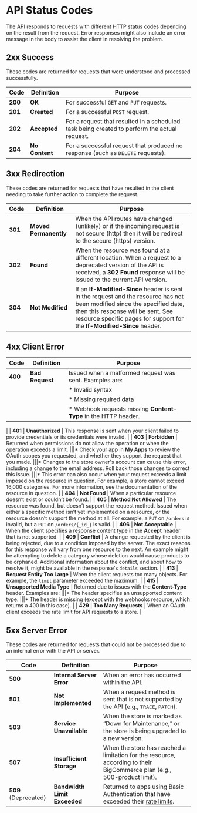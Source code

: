 # <span class="jumptarget"> API Status Codes </span>

The API responds to requests with different HTTP status codes depending on the result from the request. Error responses might also include an error message in the body to assist the client in resolving the problem.

## <span class="jumptarget"> 2xx Success </span>

These codes are returned for requests that were understood and processed successfully.

| Code | Definition | Purpose |
| --- | --- | --- |
| **200** | **OK** | For successful `GET` and `PUT` requests. |
| **201** | **Created** | For a successful `POST` request. |
| **202** | **Accepted** | For a request that resulted in a scheduled task being created to perform the actual request. |
| **204** | **No Content** | For a successful request that produced no response (such as `DELETE` requests). |

## <span class="jumptarget"> 3xx Redirection </span>

These codes are returned for requests that have resulted in the client needing to take further action to complete the request.

| Code | Definition | Purpose |
| --- | --- | --- |
| **301** | **Moved Permanently** | When the API routes have changed (unlikely) or if the incoming request is not secure (http) then it will be redirect to the secure (https) version. |
| **302** | **Found** | When the resource was found at a different location. When a request to a deprecated version of the API is received, a **302 Found** response will be issued to the current API version. |
| **304** | **Not Modified** | If an **If-Modified-Since** header is sent in the request and the resource has not been modified since the specified date, then this response will be sent. See resource specific pages for support for the **If-Modified-Since** header. |

## <span class="jumptarget"> 4xx Client Error </span>

| Code | Definition | Purpose |
| --- | --- | --- |
| **400** | **Bad Request** | Issued when a malformed request was sent. Examples are: |
|||*   Invalid syntax
|||*   Missing required data
|||*   Webhook requests missing **Content-Type** in the HTTP header.
|
| **401** | **Unauthorized** | This response is sent when your client failed to provide credentials or its credentials were invalid. |
| **403** | **Forbidden** | Returned when permissions do not allow the operation or when the operation exceeds a limit.
|||*   Check your app in **My Apps** to review the OAuth scopes you requested, and whether they support the request that you made.
|||*   Changes to the store owner's account can cause this error, including a change to the email address. Roll back those changes to correct this issue.
|||*   This error can also occur when your request exceeds a limit imposed on the resource in question. For example, a store cannot exceed 16,000 categories. For more information, see the documentation of the resource in question.
|
| **404** | **Not Found** | When a particular resource doesn’t exist or couldn’t be found. |
| **405** | **Method Not Allowed** | The resource was found, but doesn’t support the request method. Issued when either a specific method isn’t yet implemented on a resource, or the resource doesn’t support the method at all. For example, a `PUT` on `/orders` is invalid, but a `PUT` on `/orders/{_id_}` is valid. |
| **406** | **Not Acceptable** | When the client specifies a response content type in the **Accept** header that is not supported. |
| **409** | **Conflict** | A change requested by the client is being rejected, due to a condition imposed by the server. The exact reasons for this response will vary from one resource to the next. An example might be attempting to delete a category whose deletion would cause products to be orphaned. Additional information about the conflict, and about how to resolve it, might be available in the response's `details` section. |
| **413** | **Request Entity Too Large** | When the client requests too many objects. For example, the `limit` parameter exceeded the maximum. |
| **415** | **Unsupported Media Type** | Returned due to issues with the **Content-Type** header. Examples are:
|||*   The header specifies an unsupported content type.
|||*   The header is missing (except with the webhooks resource, which returns a 400 in this case).
 |
| **429** | **Too Many Requests** | When an OAuth client exceeds the rate limit for API requests to a store. |

## <span class="jumptarget"> 5xx Server Error </span>

These codes are returned for requests that could not be processed due to an internal error with the API or server.

| Code | Definition | Purpose |
| --- | --- | --- |
| **500** | **Internal Server Error** | When an error has occurred within the API. |
| **501** | **Not Implemented** | When a request method is sent that is not supported by the API (e.g., `TRACE`, `PATCH`). |
| **503** | **Service Unavailable** | When the store is marked as “Down for Maintenance,” or the store is being upgraded to a new version. |
| **507** | **Insufficient Storage** | When the store has reached a limitation for the resource, according to their BigCommerce plan (e.g., 500-product limit). |
| **509** (Deprecated) | **Bandwidth Limit Exceeded** | Returned to apps using Basic Authentication that have exceeded their [rate limits](/api/#rate-limits-basic-auth). |
